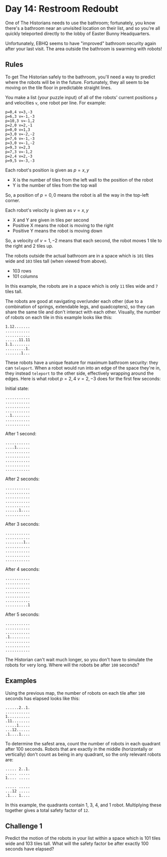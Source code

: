 # Day 14: Restroom Redoubt

One of The Historians needs to use the bathroom; fortunately, you know there's a bathroom near an unvisited location on their list, and so you're all quickly teleported directly to the lobby of Easter Bunny Headquarters.

Unfortunately, EBHQ seems to have "improved" bathroom security again after your last visit. The area outside the bathroom is swarming with robots!

## Rules

To get The Historian safely to the bathroom, you'll need a way to predict where the robots will be in the future. Fortunately, they all seem to be moving on the tile floor in predictable straight lines.

You make a list (your puzzle input) of all of the robots' current positions `p` and velocities `v`, one robot per line. For example:

    p=0,4 v=3,-3
    p=6,3 v=-1,-3
    p=10,3 v=-1,2
    p=2,0 v=2,-1
    p=0,0 v=1,3
    p=3,0 v=-2,-2
    p=7,6 v=-1,-3
    p=3,0 v=-1,-2
    p=9,3 v=2,3
    p=7,3 v=-1,2
    p=2,4 v=2,-3
    p=9,5 v=-3,-3

Each robot's position is given as $p=x,y$ 
- X is the number of tiles from the left wall to the position of the robot
- Y is the number of tiles from the top wall

So, a position of $p=0,0$ means the robot is all the way in the top-left corner.

Each robot's velocity is given as $v=x,y$
- X and Y are given in tiles per second
- Positive X means the robot is moving to the right
- Positive Y means the robot is moving down

So, a velocity of $v=1,-2$ means that each second, the robot moves 1 tile to the right and 2 tiles up.

The robots outside the actual bathroom are in a space which is `101` tiles wide and `103` tiles tall (when viewed from above). 
- 103 rows
- 101 columns

In this example, the robots are in a space which is only `11` tiles wide and `7` tiles tall.

The robots are good at navigating over/under each other (due to a combination of springs, extendable legs, and quadcopters), so they can share the same tile and don't interact with each other. Visually, the number of robots on each tile in this example looks like this:

    1.12.......
    ...........
    ...........
    ......11.11
    1.1........
    .........1.
    .......1...

These robots have a unique feature for maximum bathroom security: they can `teleport`. When a robot would run into an edge of the space they're in, they instead `teleport` to the other side, effectively wrapping around the edges. Here is what robot $p=2,4$ $v=2,-3$ does for the first few seconds:

Initial state:

    ...........
    ...........
    ...........
    ...........
    ..1........
    ...........
    ...........

After 1 second:

    ...........
    ....1......
    ...........
    ...........
    ...........
    ...........
    ...........

After 2 seconds:

    ...........
    ...........
    ...........
    ...........
    ...........
    ......1....
    ...........

After 3 seconds:

    ...........
    ...........
    ........1..
    ...........
    ...........
    ...........
    ...........

After 4 seconds:

    ...........
    ...........
    ...........
    ...........
    ...........
    ...........
    ..........1

After 5 seconds:

    ...........
    ...........
    ...........
    .1.........
    ...........
    ...........
    ...........

The Historian can't wait much longer, so you don't have to simulate the robots for very long. Where will the robots be after `100` seconds?

## Examples

Using the previous map, the number of robots on each tile after `100` seconds has elapsed looks like this:

    ......2..1.
    ...........
    1..........
    .11........
    .....1.....
    ...12......
    .1....1....

To determine the safest area, count the number of robots in each quadrant after 100 seconds. Robots that are exactly in the middle (horizontally or vertically) don't count as being in any quadrant, so the only relevant robots are:

    ..... 2..1.
    ..... .....
    1.... .....
            
    ..... .....
    ...12 .....
    .1... 1....

In this example, the quadrants contain 1, 3, 4, and 1 robot. Multiplying these together gives a total safety factor of `12`.

## Challenge 1

Predict the motion of the robots in your list within a space which is 101 tiles wide and 103 tiles tall. What will the safety factor be after exactly 100 seconds have elapsed?